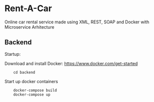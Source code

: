# Rent-A-Car
Online car rental service made using XML, REST, SOAP and Docker with Microservice Arhitecture

## Backend

Startup:

Download and install Docker: https://www.docker.com/get-started

```
    cd backend
```

Start up docker containers

```
    docker-compose build
    docker-compose up
```
